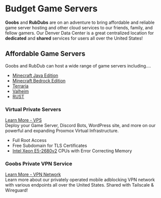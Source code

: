 # Budget Game Servers
**Goobs** and **RubDubs** are on an adventure to bring affordable and reliable game server hosting and other cloud services to our friends, family, and fellow gamers. Our Denver Data Center is a great centralized location for **dedicated** and **shared** services for users all over the United States! 

## Affordable Game Servers
Goobs and RubDub can host a wide range of game servers including....
- [Minecraft Java Edition](https://grhost.net/pages/games/minecraft-plans/)
- [Minecraft Bedrock Edition](https://grhost.net/pages/games/minecraft-plans/)
- [Terraria](https://grhost.net/pages/games/terraria-plans/)
- [Valheim](https://grhost.net/pages/games/valheim-plans/)
- [RUST](https://grhost.net/pages/games/rust-plans/)

### Virtual Private Servers
[Learn More - VPS](https://grhost.net/pages/services/vps-plans)   
Deploy your Game Server, Discord Bots, WordPress site, and more on our powerful and expanding Proxmox Virtual Infrastructure.  
- Full Root Access
- Free Subdomain for TLS Certificates
- [Intel Xeon E5-2680v2](https://ark.intel.com/content/www/us/en/ark/products/75277/intel-xeon-processor-e52680-v2-25m-cache-2-80-ghz.html) CPUs with Error Correcting Memory

### Goobs Private VPN Service
[Learn More - VPN Network](https://grhost.net/pages/services/vpn-network)     
Learn more about our privately operated mobile adblocking VPN network with various endpoints all over the United States. Shared with Tailscale & Wireguard!

